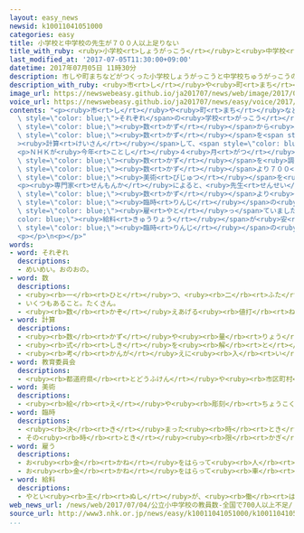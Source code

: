 ```yaml
---
layout: easy_news
newsid: k10011041051000
categories: easy
title: 小学校と中学校の先生が７００人以上足りない
title_with_ruby: <ruby>小学校<rt>しょうがっこう</rt></ruby>と<ruby>中学校<rt>ちゅうがっこう</rt></ruby>の<ruby>先生<rt>せんせい</rt></ruby>が７００<ruby>人<rt>にん</rt></ruby><ruby>以上<rt>いじょう</rt></ruby><ruby>足<rt>た</rt></ruby>りない
last_modified_at: '2017-07-05T11:30:00+09:00'
datetime: 2017年07月05日 11時30分
description: 市しや町まちなどがつくった小学校しょうがっこうと中学校ちゅうがっこうの先生せんせいは、毎年まいとし国くにがそれぞれの学校がっこうの子こどもの数かずから必要ひつような先生せんせいの数かずを計算けいさんして、教育委員会きょういくいいんかいが決きめています。
description_with_ruby: <ruby>市<rt>し</rt></ruby>や<ruby>町<rt>まち</rt></ruby>などがつくった<ruby>小学校<rt>しょうがっこう</rt></ruby>と<ruby>中学校<rt>ちゅうがっこう</rt></ruby>の<ruby>先生<rt>せんせい</rt></ruby>は、<ruby>毎年<rt>まいとし</rt></ruby><ruby>国<rt>くに</rt></ruby>がそれぞれの<ruby>学校<rt>がっこう</rt></ruby>の<ruby>子<rt>こ</rt></ruby>どもの<ruby>数<rt>かず</rt></ruby>から<ruby>必要<rt>ひつよう</rt></ruby>な<ruby>先生<rt>せんせい</rt></ruby>の<ruby>数<rt>かず</rt></ruby>を<ruby>計算<rt>けいさん</rt></ruby>して、<ruby>教育委員会<rt>きょういくいいんかい</rt></ruby>が<ruby>決<rt>き</rt></ruby>めています。
image_url: https://newswebeasy.github.io/ja201707/news/web/image/2017/07/05/k10011041051000.jpg
voice_url: https://newswebeasy.github.io/ja201707/news/easy/voice/2017/07/05/k10011041051000.mp3
contents: "<p><ruby>市<rt>し</rt></ruby>や<ruby>町<rt>まち</rt></ruby>などがつくった<ruby>小学校<rt>しょうがっこう</rt></ruby>と<ruby>中学校<rt>ちゅうがっこう</rt></ruby>の<ruby>先生<rt>せんせい</rt></ruby>は、<ruby>毎年<rt>まいとし</rt></ruby><ruby>国<rt>くに</rt></ruby>が<span\
  \ style=\"color: blue;\">それぞれ</span>の<ruby>学校<rt>がっこう</rt></ruby>の<ruby>子<rt>こ</rt></ruby>どもの<span\
  \ style=\"color: blue;\"><ruby>数<rt>かず</rt></ruby></span>から<ruby>必要<rt>ひつよう</rt></ruby>な<ruby>先生<rt>せんせい</rt></ruby>の<span\
  \ style=\"color: blue;\"><ruby>数<rt>かず</rt></ruby></span>を<span style=\"color: blue;\"\
  ><ruby>計算<rt>けいさん</rt></ruby></span>して、<span style=\"color: blue;\"><ruby>教育委員会<rt>きょういくいいんかい</rt></ruby></span>が<ruby>決<rt>き</rt></ruby>めています。</p>\n\
  <p>ＮＨＫが<ruby>今年<rt>ことし</rt></ruby>４<ruby>月<rt>がつ</rt></ruby>に<ruby>学校<rt>がっこう</rt></ruby>が<ruby>始<rt>はじ</rt></ruby>まったときにいた<ruby>先生<rt>せんせい</rt></ruby>の<span\
  \ style=\"color: blue;\"><ruby>数<rt>かず</rt></ruby></span>を<ruby>調<rt>しら</rt></ruby>べると、<ruby>必要<rt>ひつよう</rt></ruby>な<ruby>先生<rt>せんせい</rt></ruby>の<span\
  \ style=\"color: blue;\"><ruby>数<rt>かず</rt></ruby></span>より７００<ruby>人<rt>にん</rt></ruby><ruby>以上<rt>いじょう</rt></ruby><ruby>少<rt>すく</rt></ruby>なかったことがわかりました。<ruby>技術<rt>ぎじゅつ</rt></ruby>や<span\
  \ style=\"color: blue;\"><ruby>美術<rt>びじゅつ</rt></ruby></span>を<ruby>教<rt>おし</rt></ruby>える<ruby>先生<rt>せんせい</rt></ruby>がいなくて、２か<ruby>月<rt>げつ</rt></ruby>ぐらい<ruby>授業<rt>じゅぎょう</rt></ruby>ができなかった<ruby>中学校<rt>ちゅうがっこう</rt></ruby>もありました。</p>\n\
  <p><ruby>専門家<rt>せんもんか</rt></ruby>によると、<ruby>先生<rt>せんせい</rt></ruby>が<ruby>必要<rt>ひつよう</rt></ruby>な<span\
  \ style=\"color: blue;\"><ruby>数<rt>かず</rt></ruby></span>より<ruby>少<rt>すく</rt></ruby>ないときは、<span\
  \ style=\"color: blue;\"><ruby>臨時<rt>りんじ</rt></ruby></span>の<ruby>先生<rt>せんせい</rt></ruby>を<span\
  \ style=\"color: blue;\"><ruby>雇<rt>やと</rt></ruby>っ</span>ていました。しかし、<span style=\"\
  color: blue;\"><ruby>給料<rt>きゅうりょう</rt></ruby></span>が<ruby>安<rt>やす</rt></ruby>かったりして、<span\
  \ style=\"color: blue;\"><ruby>臨時<rt>りんじ</rt></ruby></span>の<ruby>先生<rt>せんせい</rt></ruby>も<ruby>足<rt>た</rt></ruby>りません。<ruby>専門家<rt>せんもんか</rt></ruby>は「<ruby>国<rt>くに</rt></ruby>や<ruby>県<rt>けん</rt></ruby>は、<ruby>先生<rt>せんせい</rt></ruby>になりたい<ruby>人<rt>ひと</rt></ruby>がもっと<ruby>増<rt>ふ</rt></ruby>えるように<ruby>考<rt>かんが</rt></ruby>えなければなりません」と<ruby>話<rt>はな</rt></ruby>しています。</p>\n\
  <p></p>\n<p></p>"
words:
- word: それぞれ
  descriptions:
  - めいめい。おのおの。
- word: 数
  descriptions:
  - <ruby><rb>一</rb><rt>ひと</rt></ruby>つ、<ruby><rb>二</rb><rt>ふた</rt></ruby>つ、<ruby><rb>三</rb><rt>みっ</rt></ruby>つなどと<ruby><rb>数</rb><rt>かぞ</rt></ruby>えた<ruby><rb>物</rb><rt>もの</rt></ruby>の<ruby><rb>数量</rb><rt>すうりょう</rt></ruby>。すう。
  - いくつもあること。たくさん。
  - <ruby><rb>数</rb><rt>かぞ</rt></ruby>えあげる<ruby><rb>値打</rb><rt>ねう</rt></ruby>ちのあるもの。なかま。
- word: 計算
  descriptions:
  - <ruby><rb>数</rb><rt>かず</rt></ruby>や<ruby><rb>量</rb><rt>りょう</rt></ruby>を<ruby><rb>数</rb><rt>かぞ</rt></ruby>えること。
  - <ruby><rb>式</rb><rt>しき</rt></ruby>を<ruby><rb>解</rb><rt>と</rt></ruby>いて、<ruby><rb>答</rb><rt>こた</rt></ruby>えを<ruby><rb>出</rb><rt>だ</rt></ruby>すこと。
  - <ruby><rb>考</rb><rt>かんが</rt></ruby>えに<ruby><rb>入</rb><rt>い</rt></ruby>れておくこと。
- word: 教育委員会
  descriptions:
  - <ruby><rb>都道府県</rb><rt>とどうふけん</rt></ruby>や<ruby><rb>市区町村</rb><rt>しくちょうそん</rt></ruby>に<ruby><rb>置</rb><rt>お</rt></ruby>かれていて、<ruby><rb>教育</rb><rt>きょういく</rt></ruby>について<ruby><rb>相談</rb><rt>そうだん</rt></ruby>し、<ruby><rb>計画</rb><rt>けいかく</rt></ruby>を<ruby><rb>立</rb><rt>た</rt></ruby>てる<ruby><rb>委員会</rb><rt>いいんかい</rt></ruby>。
- word: 美術
  descriptions:
  - <ruby><rb>絵</rb><rt>え</rt></ruby>や<ruby><rb>彫刻</rb><rt>ちょうこく</rt></ruby>・<ruby><rb>建築</rb><rt>けんちく</rt></ruby>など、<ruby><rb>色</rb><rt>いろ</rt></ruby>や<ruby><rb>形</rb><rt>かたち</rt></ruby>で<ruby><rb>美</rb><rt>うつく</rt></ruby>しく<ruby><rb>表現</rb><rt>ひょうげん</rt></ruby>する<ruby><rb>芸術</rb><rt>げいじゅつ</rt></ruby>。
- word: 臨時
  descriptions:
  - <ruby><rb>決</rb><rt>き</rt></ruby>まった<ruby><rb>時</rb><rt>とき</rt></ruby>でなく、<ruby><rb>必要</rb><rt>ひつよう</rt></ruby>な<ruby><rb>時</rb><rt>とき</rt></ruby>に<ruby><rb>行</rb><rt>おこな</rt></ruby>うこと。
  - その<ruby><rb>時</rb><rt>とき</rt></ruby><ruby><rb>限</rb><rt>かぎ</rt></ruby>りのこと。
- word: 雇う
  descriptions:
  - お<ruby><rb>金</rb><rt>かね</rt></ruby>をはらって<ruby><rb>人</rb><rt>ひと</rt></ruby>を<ruby><rb>使</rb><rt>つか</rt></ruby>う。
  - お<ruby><rb>金</rb><rt>かね</rt></ruby>をはらって<ruby><rb>車</rb><rt>くるま</rt></ruby>や<ruby><rb>船</rb><rt>ふね</rt></ruby>を<ruby><rb>利用</rb><rt>りよう</rt></ruby>する。
- word: 給料
  descriptions:
  - やとい<ruby><rb>主</rb><rt>ぬし</rt></ruby>が、<ruby><rb>働</rb><rt>はたら</rt></ruby>いた<ruby><rb>人</rb><rt>ひと</rt></ruby>にはらうお<ruby><rb>金</rb><rt>かね</rt></ruby>。<ruby><rb>給与</rb><rt>きゅうよ</rt></ruby>。サラリー。
web_news_url: /news/web/2017/07/04/公立小中学校の教員数-全国で700人以上不足/
source_url: http://www3.nhk.or.jp/news/easy/k10011041051000/k10011041051000.html
...
```

